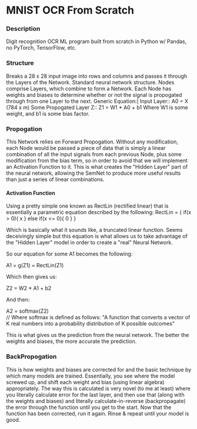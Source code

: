 # MNIST OCR From Scratch
### Description
Digit recognition OCR ML program built from scratch in Python w/ Pandas, no PyTorch, TensorFlow, etc.
### Structure
Breaks a 28 x 28 input image into rows and columns and passes it through the Layers of the Network. Standard neural network structure. Nodes comprise Layers, which combine to form a Network. Each Node has weights and biases to determine whether or not the signal is propogated through from one Layer to the next.
Generic Equation:|
Input Layer:: A0 = X (784 x m)
Some Propogated Layer Z:: Z1 = W1 * A0 + b1
Where W1 is some weight, and b1 is some bias factor.
### Propogation
This Network relies on Forward Propogation. Without any modification, each Node would be passed a piece of data that is simply a linear combination of all the input signals from each previous Node, plus some modification from the bias term, so in order to avoid that we will implement an Activation Function to it. This is what creates the "Hidden Layer" part of the neural network, allowing the SemNet to produce more useful results than just a series of linear combinations.
#### Activation Function
Using a pretty simple one known as RectLin (rectified linear) that is essentially a parametric equation described by the following:
RectLin = {
    if(x > 0){
        x
    } else if(x <= 0){
        0
    }
}

Which is basically what it sounds like, a truncated linear function. Seems deceivingly simple but this equation is what allows us to take advantage of the "Hidden Layer" model in order to create a "real" Neural Network.

So our equation for some A1 becomes the following:

A1 = g(Z1) = RectLin(Z1)

Which then gives us:

Z2 = W2 * A1 + b2

And then:

A2 = softmax(Z2)    
// Where softmax is defined as follows: "A function that converts a vector of K real numbers into a probability distribution of K possible outcomes"

This is what gives us the prediction from the neural network. The better the weights and biases, the more accurate the prediction.

### BackPropogation

This is how weights and biases are corrected for and the basic technique by which many models are trained. Essentially, you see where the model screwed up, and shift each weight and bias (using linear algebra) appropriately. The way this is calculated is very novel (to me at least) where you literally calculate error for the last layer, and then use that (along with the weights and biases) and literally calculate-in-reverse (backpropagate) the error through the function until you get to the start. Now that the function has been corrected, run it again. Rinse & repeat until your model is good.